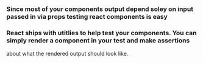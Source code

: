 ### Since most of your components output depend soley on input passed in via props testing react components is easy

### React ships with utitlies to help test your components. You can simply render a component in your test and make assertions
  about what the rendered output should look like.
